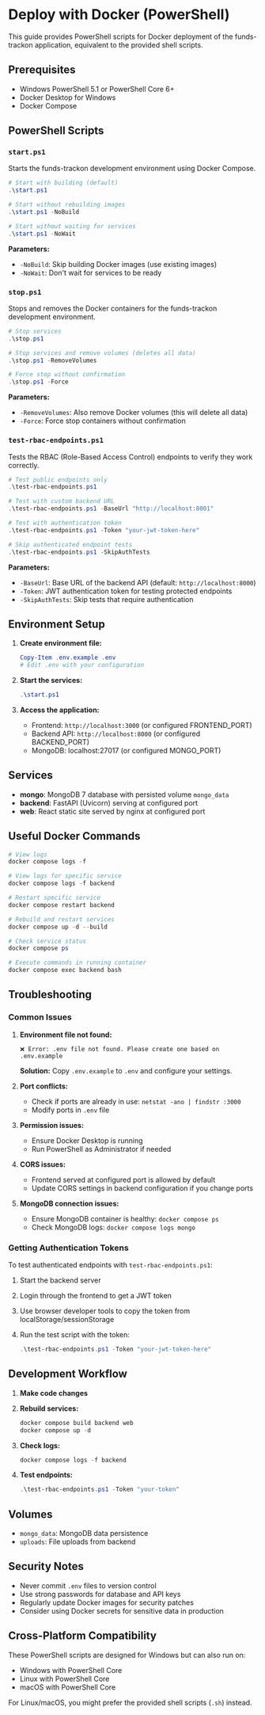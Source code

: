 # Deploy with Docker (PowerShell)

This guide provides PowerShell scripts for Docker deployment of the funds-trackon application, equivalent to the provided shell scripts.

## Prerequisites

- Windows PowerShell 5.1 or PowerShell Core 6+
- Docker Desktop for Windows
- Docker Compose

## PowerShell Scripts

### `start.ps1`

Starts the funds-trackon development environment using Docker Compose.

```powershell
# Start with building (default)
.\start.ps1

# Start without rebuilding images
.\start.ps1 -NoBuild

# Start without waiting for services
.\start.ps1 -NoWait
```

**Parameters:**

- `-NoBuild`: Skip building Docker images (use existing images)
- `-NoWait`: Don't wait for services to be ready

### `stop.ps1`

Stops and removes the Docker containers for the funds-trackon development environment.

```powershell
# Stop services
.\stop.ps1

# Stop services and remove volumes (deletes all data)
.\stop.ps1 -RemoveVolumes

# Force stop without confirmation
.\stop.ps1 -Force
```

**Parameters:**

- `-RemoveVolumes`: Also remove Docker volumes (this will delete all data)
- `-Force`: Force stop containers without confirmation

### `test-rbac-endpoints.ps1`

Tests the RBAC (Role-Based Access Control) endpoints to verify they work correctly.

```powershell
# Test public endpoints only
.\test-rbac-endpoints.ps1

# Test with custom backend URL
.\test-rbac-endpoints.ps1 -BaseUrl "http://localhost:8001"

# Test with authentication token
.\test-rbac-endpoints.ps1 -Token "your-jwt-token-here"

# Skip authenticated endpoint tests
.\test-rbac-endpoints.ps1 -SkipAuthTests
```

**Parameters:**

- `-BaseUrl`: Base URL of the backend API (default: `http://localhost:8000`)
- `-Token`: JWT authentication token for testing protected endpoints
- `-SkipAuthTests`: Skip tests that require authentication

## Environment Setup

1. **Create environment file:**

   ```powershell
   Copy-Item .env.example .env
   # Edit .env with your configuration
   ```

2. **Start the services:**

   ```powershell
   .\start.ps1
   ```

3. **Access the application:**
   - Frontend: `http://localhost:3000` (or configured FRONTEND_PORT)
   - Backend API: `http://localhost:8000` (or configured BACKEND_PORT)
   - MongoDB: localhost:27017 (or configured MONGO_PORT)

## Services

- **mongo**: MongoDB 7 database with persisted volume `mongo_data`
- **backend**: FastAPI (Uvicorn) serving at configured port
- **web**: React static site served by nginx at configured port

## Useful Docker Commands

```powershell
# View logs
docker compose logs -f

# View logs for specific service
docker compose logs -f backend

# Restart specific service
docker compose restart backend

# Rebuild and restart services
docker compose up -d --build

# Check service status
docker compose ps

# Execute commands in running container
docker compose exec backend bash
```

## Troubleshooting

### Common Issues

1. **Environment file not found:**

   ```text
   ❌ Error: .env file not found. Please create one based on .env.example
   ```

   **Solution:** Copy `.env.example` to `.env` and configure your settings.

2. **Port conflicts:**
   - Check if ports are already in use: `netstat -ano | findstr :3000`
   - Modify ports in `.env` file

3. **Permission issues:**
   - Ensure Docker Desktop is running
   - Run PowerShell as Administrator if needed

4. **CORS issues:**
   - Frontend served at configured port is allowed by default
   - Update CORS settings in backend configuration if you change ports

5. **MongoDB connection issues:**
   - Ensure MongoDB container is healthy: `docker compose ps`
   - Check MongoDB logs: `docker compose logs mongo`

### Getting Authentication Tokens

To test authenticated endpoints with `test-rbac-endpoints.ps1`:

1. Start the backend server
2. Login through the frontend to get a JWT token
3. Use browser developer tools to copy the token from localStorage/sessionStorage
4. Run the test script with the token:

   ```powershell
   .\test-rbac-endpoints.ps1 -Token "your-jwt-token-here"
   ```

## Development Workflow

1. **Make code changes**
2. **Rebuild services:**

   ```powershell
   docker compose build backend web
   docker compose up -d
   ```

3. **Check logs:**

   ```powershell
   docker compose logs -f backend
   ```

4. **Test endpoints:**

   ```powershell
   .\test-rbac-endpoints.ps1 -Token "your-token"
   ```

## Volumes

- `mongo_data`: MongoDB data persistence
- `uploads`: File uploads from backend

## Security Notes

- Never commit `.env` files to version control
- Use strong passwords for database and API keys
- Regularly update Docker images for security patches
- Consider using Docker secrets for sensitive data in production

## Cross-Platform Compatibility

These PowerShell scripts are designed for Windows but can also run on:

- Windows with PowerShell Core
- Linux with PowerShell Core
- macOS with PowerShell Core

For Linux/macOS, you might prefer the provided shell scripts (`.sh`) instead.
